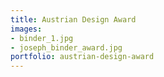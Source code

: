 ```yaml
---
title: Austrian Design Award
images:
- binder_1.jpg
- joseph_binder_award.jpg
portfolio: austrian-design-award
---
```

